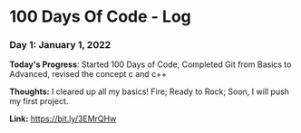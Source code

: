 # 100 Days Of Code - Log

### Day 1: January  1, 2022

**Today's Progress**: Started 100 Days of Code, Completed Git from Basics to Advanced, revised the concept c and c++

**Thoughts:**  I cleared up all my basics! Fire; Ready to Rock; Soon, I will push my first project.

**Link:** https://bit.ly/3EMrQHw
